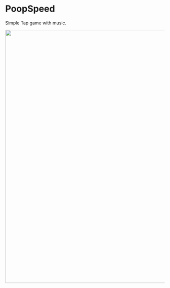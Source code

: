 # PoopSpeed
Simple Tap game with music. 

<img height="800cm" src=https://user-images.githubusercontent.com/72852911/131252634-9559bc51-1303-41cc-b0e2-e79ab40e979b.jpeg /> 


